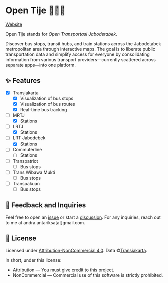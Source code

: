 # Open Tije 🚌🚃🚗

[Website](https://opentije.pages.dev/)

Open Tije stands for _Open Transportasi Jabodetabek_.

Discover bus stops, transit hubs, and train stations across the Jabodetabek metropolitan area through interactive maps. The goal is to liberate public transportation data and simplify access for everyone by consolidating information from various transport providers—currently scattered across separate apps—into one platform.

## ✨ Features

- [x] Transjakarta
    - [x] Visualization of bus stops
    - [x] Visualization of bus routes
    - [x] Real-time bus tracking
- [ ] MRTJ
    - [x] Stations
- [ ] LRTJ
    - [x] Stations
- [ ] LRT Jabodebek
    - [x] Stations
- [ ] Commuterline
    - [ ] Stations
- [ ] Transpatriot
    - [ ] Bus stops
- [ ] Trans Wibawa Mukti
    - [ ] Bus stops
- [ ] Transpakuan
    - [ ] Bus stops

## 💭 Feedback and Inquiries

Feel free to open an [issue](https://github.com/gadostudio/opentije/issues) or start a [discussion](https://github.com/gadostudio/opentije/discussions). For any inquiries, reach out to me at andra.antariksa\[at\]gmail.com.

## 📜 License

Licensed under [Attribution-NonCommercial 4.0](https://creativecommons.org/licenses/by-nc/4.0/deed.en). Data ©[Transjakarta](https://ppid.transjakarta.co.id/).

In short, under this license:

- Attribution — You must give credit to this project.
- NonCommercial — Commercial use of this software is strictly prohibited.
